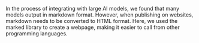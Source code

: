 In the process of integrating with large AI models, we found that many models output in markdown format. However, when publishing on websites, markdown needs to be converted to HTML format. Here, we used the marked library to create a webpage, making it easier to call from other programming languages.
